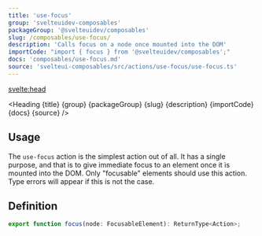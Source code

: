 ```yaml
---
title: 'use-focus'
group: 'svelteuidev-composables'
packageGroup: '@svelteuidev/composables'
slug: /composables/use-focus/
description: 'Calls focus on a node once mounted into the DOM'
importCode: "import { focus } from '@svelteuidev/composables';"
docs: 'composables/use-focus.md'
source: 'svelteui-composables/src/actions/use-focus/use-focus.ts'
---
```


<script lang='ts'>
  import { Demo, ComposableDemos } from '@svelteuidev/demos';
  import { Heading } from "$lib/components";
  import { base } from '$app/paths';
</script>

<svelte:head>
  <title>{title} - SvelteUI</title>
</svelte:head>

<Heading {title} {group} {packageGroup} {slug} {description} {importCode} {docs} {source} />

## Usage

The `use-focus` action is the simplest action out of all. It has a single purpose, and that is to give immediate focus to an element once it is mounted into the DOM. Only "focusable" elements should use this action. Type errors will appear if this is not the case.

<Demo demo={ComposableDemos.useFocusDemo.usage} />

## Definition

```js
export function focus(node: FocusableElement): ReturnType<Action>;
```
